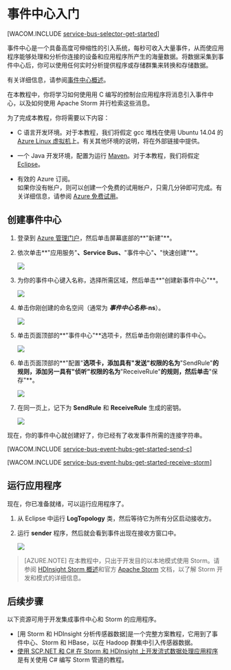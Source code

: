 <properties linkid="service-bus-event-hubs-c-storm-getstarted" pageTitle="事件中心入门" metaKeywords="Azure Service Bus, Event Hub, getting started Event Hubs" description="Follow this tutorial to get started using Azure Event Hubs sending events with C and receiving them in an Apache Storm cluster" metaCanonical="" services="" documentationCenter="" title="Get Started with Event Hubs" authors="elioda" solutions="" manager="timlt" editor="" />



# <a name="getting-started"> </a>事件中心入门

[WACOM.INCLUDE [service-bus-selector-get-started](../includes/service-bus-selector-get-started.md)]

事件中心是一个具备高度可伸缩性的引入系统，每秒可收入大量事件，从而使应用程序能够处理和分析你连接的设备和应用程序所产生的海量数据。将数据采集到事件中心后，你可以使用任何实时分析提供程序或存储群集来转换和存储数据。

有关详细信息，请参阅[事件中心概述]。

在本教程中，你将学习如何使用用 C 编写的控制台应用程序将消息引入事件中心，以及如何使用 Apache Storm 并行检索这些消息。

为了完成本教程，你将需要以下内容：

+ C 语言开发环境。对于本教程，我们将假定 gcc 堆栈在使用 Ubuntu 14.04 的 [Azure Linux 虚拟机](/zh-cn/documentation/articles/virtual-machines-linux-tutorial/)上。有关其他环境的说明，将在外部链接中提供。

+ 一个 Java 开发环境，配置为运行 [Maven](http://maven.apache.org/)。对于本教程，我们将假定 [Eclipse](https://www.eclipse.org/)。

+ 有效的 Azure 订阅。<br/>如果你没有帐户，则可以创建一个免费的试用帐户，只需几分钟即可完成。有关详细信息，请参阅 <a href="http://www.windowsazure.cn/pricing/1rmb-trial/" target="_blank">Azure 免费试用</a>。

## 创建事件中心

1. 登录到 [Azure 管理门户]，然后单击屏幕底部的**"新建"**。

2. 依次单击**"应用服务"**、**Service Bus**、**"事件中心"**、**"快速创建"**。

   	![][1]

3. 为你的事件中心键入名称，选择所需区域，然后单击**"创建新事件中心"**。

   	![][2]

4. 单击你刚创建的命名空间（通常为 ***事件中心名称*-ns**）。

   	![][3]

5. 单击页面顶部的**"事件中心"**选项卡，然后单击你刚创建的事件中心。

   	![][4]

6. 单击页面顶部的**"配置"**选项卡，添加具有"发送"权限的名为**"SendRule"**的规则，添加另一具有"侦听"权限的名为**"ReceiveRule"**的规则，然后单击**"保存"**。

   	![][5]

7. 在同一页上，记下为 **SendRule** 和 **ReceiveRule** 生成的密钥。

   	![][6c]

现在，你的事件中心就创建好了，你已经有了收发事件所需的连接字符串。

[WACOM.INCLUDE [service-bus-event-hubs-get-started-send-c](../includes/service-bus-event-hubs-get-started-send-c.md)]


[WACOM.INCLUDE [service-bus-event-hubs-get-started-receive-storm](../includes/service-bus-event-hubs-get-started-receive-storm.md)]

## 运行应用程序

现在，你已准备就绪，可以运行应用程序了。

1.	从 Eclipse 中运行 **LogTopology** 类，然后等待它为所有分区启动接收方。

2.	运行 **sender** 程序，然后就会看到事件出现在接收方窗口中。

   	![][23]

> [AZURE.NOTE] 在本教程中，只出于开发目的以本地模式使用 Storm。请参阅 [HDInsight Storm 概述]和官方 [Apache Storm] 文档，以了解 Storm 开发和模式的详细信息。

## 后续步骤
以下资源可用于开发集成事件中心和 Storm 的应用程序。

- [用 Storm 和 HDInsight 分析传感器数据]是一个完整方案教程，它用到了事件中心、Storm 和 HBase，以在 Hadoop 群集中引入传感器数据。
- [使用 SCP.NET 和 C# 在 Storm 和 HDInsight 上开发流式数据处理应用程序]是有关使用 C# 编写 Storm 管道的教程。

<!-- Images. -->
[1]: ./media/service-bus-event-hubs-getstarted/create-event-hub1.png
[2]: ./media/service-bus-event-hubs-getstarted/create-event-hub2.png
[3]: ./media/service-bus-event-hubs-getstarted/create-event-hub3.png
[4]: ./media/service-bus-event-hubs-getstarted/create-event-hub4.png
[5]: ./media/service-bus-event-hubs-getstarted/create-event-hub5.png
[6]: ./media/service-bus-event-hubs-getstarted/create-event-hub6.png
[6c]: ./media/service-bus-event-hubs-getstarted/create-event-hub6c.png

[23]: ./media/service-bus-event-hubs-getstarted/receive-storm3.png

<!-- Links -->
[Azure 管理门户]: https://manage.windowsazure.cn/
[事件处理程序主机]: https://www.nuget.org/packages/Microsoft.Azure.ServiceBus.EventProcessorHost
[事件中心概述]: http://msdn.microsoft.com/zh-cn/library/azure/dn836025.aspx

[Apache Storm]: https://storm.incubator.apache.org
[HDInsight Storm 概述]: /zh-cn/documentation/articles/hdinsight-storm-overview/
[使用 Storm 和 HDInsight 分析传感器数据]: /zh-cn/documentation/articles/hdinsight-storm-sensor-data-analysis/
[使用 SCP.NET 和 C# 在 Storm 和 HDInsight 上开发流式数据处理应用程序]: /zh-cn/documentation/articles/hdinsight-hadoop-storm-scpdotnet-csharp-develop-streaming-data-processing-application/
